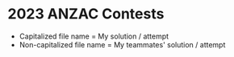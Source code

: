 # 2023 ANZAC Contests

* Capitalized file name = My solution / attempt
* Non-capitalized file name = My teammates' solution / attempt
